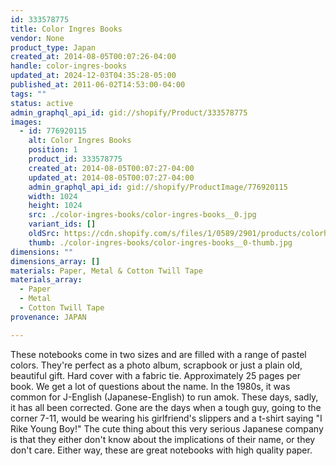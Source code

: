```yaml
---
id: 333578775
title: Color Ingres Books
vendor: None
product_type: Japan
created_at: 2014-08-05T00:07:26-04:00
handle: color-ingres-books
updated_at: 2024-12-03T04:35:28-05:00
published_at: 2011-06-02T14:53:00-04:00
tags: ""
status: active
admin_graphql_api_id: gid://shopify/Product/333578775
images:
  - id: 776920115
    alt: Color Ingres Books
    position: 1
    product_id: 333578775
    created_at: 2014-08-05T00:07:27-04:00
    updated_at: 2014-08-05T00:07:27-04:00
    admin_graphql_api_id: gid://shopify/ProductImage/776920115
    width: 1024
    height: 1024
    src: ./color-ingres-books/color-ingres-books__0.jpg
    variant_ids: []
    oldSrc: https://cdn.shopify.com/s/files/1/0589/2901/products/colorhomo.jpeg?v=1407211647
    thumb: ./color-ingres-books/color-ingres-books__0-thumb.jpg
dimensions: ""
dimensions_array: []
materials: Paper, Metal & Cotton Twill Tape
materials_array:
  - Paper
  - Metal
  - Cotton Twill Tape
provenance: JAPAN

---
```


These notebooks come in two sizes and are filled with a range of pastel colors. They're perfect as a photo album, scrapbook or just a plain old, beautiful gift. Hard cover with a fabric tie. Approximately 25 pages per book. We get a lot of questions about the name. In the 1980s, it was common for J-English (Japanese-English) to run amok. These days, sadly, it has all been corrected. Gone are the days when a tough guy, going to the corner 7-11, would be wearing his girlfriend's slippers and a t-shirt saying "I Rike Young Boy!" The cute thing about this very serious Japanese company is that they either don't know about the implications of their name, or they don't care. Either way, these are great notebooks with high quality paper.